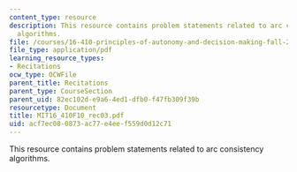 ```yaml
---
content_type: resource
description: This resource contains problem statements related to arc consistency
  algorithms.
file: /courses/16-410-principles-of-autonomy-and-decision-making-fall-2010/acf7ec080873ac77e4eef559d0d12c71_MIT16_410F10_rec03.pdf
file_type: application/pdf
learning_resource_types:
- Recitations
ocw_type: OCWFile
parent_title: Recitations
parent_type: CourseSection
parent_uid: 82ec102d-e9a6-4ed1-dfb0-f47fb309f39b
resourcetype: Document
title: MIT16_410F10_rec03.pdf
uid: acf7ec08-0873-ac77-e4ee-f559d0d12c71
---
```

This resource contains problem statements related to arc consistency algorithms.

